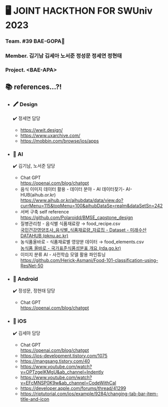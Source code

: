 # :desktop_computer: **JOINT HACKTHON FOR SWUniv 2023**
### Team. \#39 BAE-GOPA:100:  
### Member. 김기남 김세아 노서준 정성문 정세연 정현태  
### Project. \<BAE-APA>  

## :books: references...?!
* ### :crayon: Design
  	:heavy_check_mark: 정세연 담당
  * https://wwit.design/
  * https://www.uxarchive.com/
  * https://mobbin.com/browse/ios/apps
   
* ### :robot: AI
  	:heavy_check_mark: 김기남, 노서준 담당
  * Chat GPT  
https://openai.com/blog/chatgpt 
  * 음식 이미지 데이터 활용 - 데이터 분야 - AI 데이터찾기- AI-HUB(aihub.or.kr)  
https://www.aihub.or.kr/aihubdata/data/view.do?currMenu=115&topMenu=100&aihubDataSe=realm&dataSetSn=242
  * 서버 구축 self reference  
https://github.com/Polaroidd/BMSE_capstone_design
  * 질병관리청 - 음식별 식품재료량 → food_recipe.csv  
[국민건강영양조사_음식별_식품재료량_자료집 - Dataset - 미래수산 DATAHUB (pknu.ac.kr)](https://data.pknu.ac.kr/no/dataset/foodingred)
  * 농식품올바로 - 식품재료별 영양분 데이터 → food_elements.csv  
[농식품 올바로 - 국가표준식품성분표 개요 (rda.go.kr)](http://koreanfood.rda.go.kr/kfi/fct/fctIntro/list?menuId=PS03562#)
  * 이미지 분류 AI - 사전학습 모델 활용 파인튜닝  
https://github.com/Herick-Asmani/Food-101-classification-using-ResNet-50

* ### :green_heart: Android
  	:heavy_check_mark: 정성문, 정현태 담당
  * Chat GPT  
https://openai.com/blog/chatgpt

* ### :apple: iOS
  	:heavy_check_mark: 김세아 담당
  * Chat GPT  
https://openai.com/blog/chatgpt 
  * https://ios-development.tistory.com/1075
  * https://mangsang.tistory.com/40
  * https://www.youtube.com/watch?v=OPTzgeIKMgU&ab_channel=Indently
  * https://www.youtube.com/watch?v=EFcMNSP0K9w&ab_channel=CodeWithCal
  * https://developer.apple.com/forums/thread/41299
  * https://riptutorial.com/ios/example/9284/changing-tab-bar-item-title-and-icon
